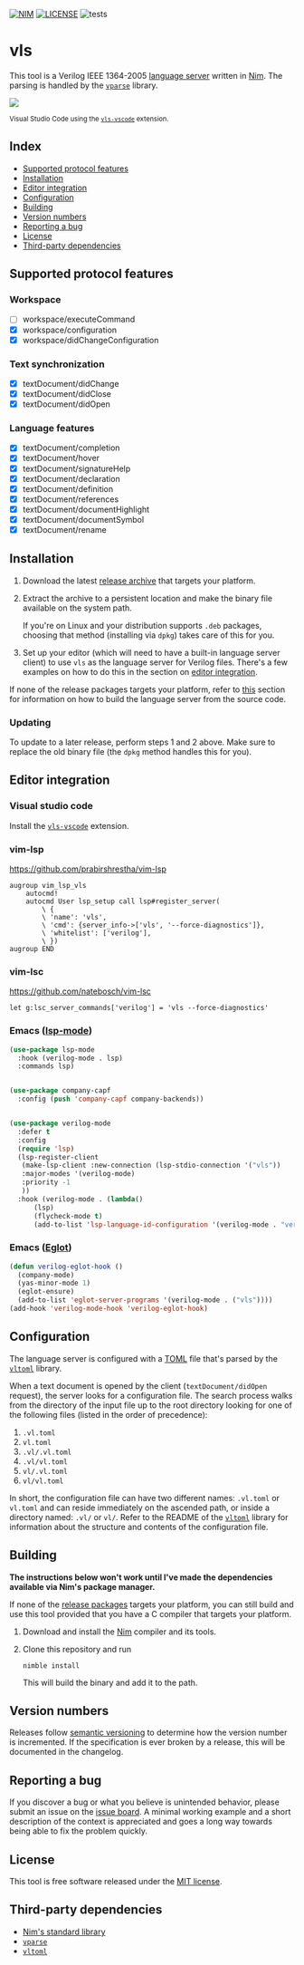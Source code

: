 [![NIM](https://img.shields.io/badge/Nim-1.6.6-orange.svg?style=flat-square)](https://nim-lang.org)
[![LICENSE](https://img.shields.io/badge/license-MIT-blue.svg?style=flat-square)](https://opensource.org/licenses/MIT)
![tests](https://github.com/sthenic/vls/workflows/tests/badge.svg)

# vls
This tool is a Verilog IEEE 1364-2005 [language
server](https://microsoft.github.io/language-server-protocol/) written in
[Nim](https://nim-lang.org). The parsing is handled by the
[`vparse`](https://github.com/sthenic/vparse) library.

![](demo/demo.gif)

<sup>Visual Studio Code using the [`vls-vscode`](https://github.com/sthenic/vls-vscode) extension.</sup>

## Index

- [Supported protocol features](#supported-protocol-features)
- [Installation](#installation)
- [Editor integration](#editor-integration)
- [Configuration](#configuration)
- [Building](#building)
- [Version numbers](#version-numbers)
- [Reporting a bug](#reporting-a-bug)
- [License](#license)
- [Third-party dependencies](#third-party-dependencies)

## Supported protocol features

### Workspace
- [ ] workspace/executeCommand
- [x] workspace/configuration
- [x] workspace/didChangeConfiguration

### Text synchronization
- [x] textDocument/didChange
- [x] textDocument/didClose
- [x] textDocument/didOpen

### Language features
- [x] textDocument/completion
- [x] textDocument/hover
- [x] textDocument/signatureHelp
- [x] textDocument/declaration
- [x] textDocument/definition
- [x] textDocument/references
- [x] textDocument/documentHighlight
- [x] textDocument/documentSymbol
- [x] textDocument/rename

## Installation

1. Download the latest [release archive](https://github.com/sthenic/vls/releases)
   that targets your platform.

2. Extract the archive to a persistent location and make the binary file
   available on the system path.

   If you're on Linux and your distribution supports `.deb` packages, choosing
   that method (installing via `dpkg`) takes care of this for you.

3. Set up your editor (which will need to have a built-in language server
   client) to use `vls` as the language server for Verilog files. There's a few
   examples on how to do this in the section on [editor
   integration](#editor-integration).

If none of the release packages targets your platform, refer to
[this](#building) section for information on how to build the language server
from the source code.

### Updating

To update to a later release, perform steps 1 and 2 above. Make sure to replace
the old binary file (the `dpkg` method handles this for you).

## Editor integration

### Visual studio code

Install the [`vls-vscode`](https://github.com/sthenic/vls-vscode) extension.

### vim-lsp

https://github.com/prabirshrestha/vim-lsp

```vim
augroup vim_lsp_vls
    autocmd!
    autocmd User lsp_setup call lsp#register_server(
        \ {
        \ 'name': 'vls',
        \ 'cmd': {server_info->['vls', '--force-diagnostics']},
        \ 'whitelist': ['verilog'],
        \ })
augroup END
```

### vim-lsc

https://github.com/natebosch/vim-lsc

```vim
let g:lsc_server_commands['verilog'] = 'vls --force-diagnostics'
```

### Emacs ([lsp-mode](https://github.com/emacs-lsp/lsp-mode))

```lisp
(use-package lsp-mode
  :hook (verilog-mode . lsp)
  :commands lsp)


(use-package company-capf
  :config (push 'company-capf company-backends))


(use-package verilog-mode
  :defer t
  :config
  (require 'lsp)
  (lsp-register-client
   (make-lsp-client :new-connection (lsp-stdio-connection '("vls"))
   :major-modes '(verilog-mode)
   :priority -1
   ))
  :hook (verilog-mode . (lambda()
      (lsp)
      (flycheck-mode t)
      (add-to-list 'lsp-language-id-configuration '(verilog-mode . "verilog")))
```

### Emacs ([Eglot](https://github.com/joaotavora/eglot))

```lisp
(defun verilog-eglot-hook ()
  (company-mode)
  (yas-minor-mode 1)
  (eglot-ensure)
  (add-to-list 'eglot-server-programs '(verilog-mode . ("vls"))))
(add-hook 'verilog-mode-hook 'verilog-eglot-hook)
```

## Configuration

The language server is configured with a
[TOML](https://github.com/toml-lang/toml) file that's parsed by the
[`vltoml`](https://github.com/sthenic/vltoml) library.

When a text document is opened by the client (`textDocument/didOpen` request),
the server looks for a configuration file. The search process walks from the
directory of the input file up to the root directory looking for one of the
following files (listed in the order of precedence):

1. `.vl.toml`
2. `vl.toml`
3. `.vl/.vl.toml`
4. `.vl/vl.toml`
5. `vl/.vl.toml`
6. `vl/vl.toml`

In short, the configuration file can have two different names: `.vl.toml` or
`vl.toml` and can reside immediately on the ascended path, or inside a directory
named: `.vl/` or `vl/`. Refer to the README of the
[`vltoml`](https://github.com/sthenic/vltoml) library for information about the
structure and contents of the configuration file.

## Building

**The instructions below won't work until I've made the dependencies available via Nim's package manager.**

If none of the [release packages](https://github.com/sthenic/vls/releases)
targets your platform, you can still build and use this tool provided that
you have a C compiler that targets your platform.

1. Download and install the [Nim](https://nim-lang.org/install.html) compiler
   and its tools.

2. Clone this repository and run

       nimble install

   This will build the binary and add it to the path.

## Version numbers

Releases follow [semantic versioning](https://semver.org/) to determine how the
version number is incremented. If the specification is ever broken by a release,
this will be documented in the changelog.

## Reporting a bug

If you discover a bug or what you believe is unintended behavior, please submit
an issue on the [issue board](https://github.com/sthenic/vls/issues). A minimal
working example and a short description of the context is appreciated and goes a
long way towards being able to fix the problem quickly.

## License

This tool is free software released under the [MIT
license](https://opensource.org/licenses/MIT).

## Third-party dependencies

* [Nim's standard library](https://github.com/nim-lang/Nim)
* [`vparse`](https://github.com/sthenic/vparse)
* [`vltoml`](https://github.com/sthenic/vltoml)
